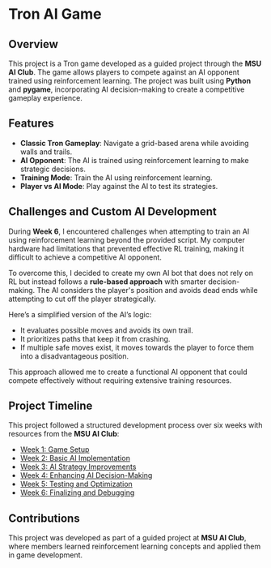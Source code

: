 # Tron AI Game  

## Overview  
This project is a Tron game developed as a guided project through the **MSU AI Club**. The game allows players to compete against an AI opponent trained using reinforcement learning. The project was built using **Python** and **pygame**, incorporating AI decision-making to create a competitive gameplay experience.  

## Features  
- **Classic Tron Gameplay**: Navigate a grid-based arena while avoiding walls and trails.  
- **AI Opponent**: The AI is trained using reinforcement learning to make strategic decisions.  
- **Training Mode**: Train the AI using reinforcement learning.  
- **Player vs AI Mode**: Play against the AI to test its strategies.  

## Challenges and Custom AI Development  
During **Week 6**, I encountered challenges when attempting to train an AI using reinforcement learning beyond the provided script. My computer hardware had limitations that prevented effective RL training, making it difficult to achieve a competitive AI opponent.  

To overcome this, I decided to create my own AI bot that does not rely on RL but instead follows a **rule-based approach** with smarter decision-making. The AI considers the player's position and avoids dead ends while attempting to cut off the player strategically.  

Here’s a simplified version of the AI’s logic:  
- It evaluates possible moves and avoids its own trail.  
- It prioritizes paths that keep it from crashing.  
- If multiple safe moves exist, it moves towards the player to force them into a disadvantageous position.  

This approach allowed me to create a functional AI opponent that could compete effectively without requiring extensive training resources.  

## Project Timeline  
This project followed a structured development process over six weeks with resources from the **MSU AI Club**:  
- [Week 1: Game Setup](https://www.msuaiclub.com/posts/ea0f1533-99e7-474b-b701-917e901ca08c)  
- [Week 2: Basic AI Implementation](https://www.msuaiclub.com/posts/23ded9a9-5a5d-4d54-898a-dfa4ef2519cc)  
- [Week 3: AI Strategy Improvements](https://www.msuaiclub.com/posts/d53d3786-a9d5-45dd-9390-eb69ad085788)  
- [Week 4: Enhancing AI Decision-Making](https://www.msuaiclub.com/posts/ff91348d-b169-424a-85a1-96fed6b8f17a)  
- [Week 5: Testing and Optimization](https://www.msuaiclub.com/posts/cae3fb7a-a36d-4869-af34-6b0e13ef9d23)  
- [Week 6: Finalizing and Debugging](https://www.msuaiclub.com/posts/b3504837-8d9f-462a-9a5d-9a614e14b523)  

## Contributions  
This project was developed as part of a guided project at **MSU AI Club**, where members learned reinforcement learning concepts and applied them in game development.  


